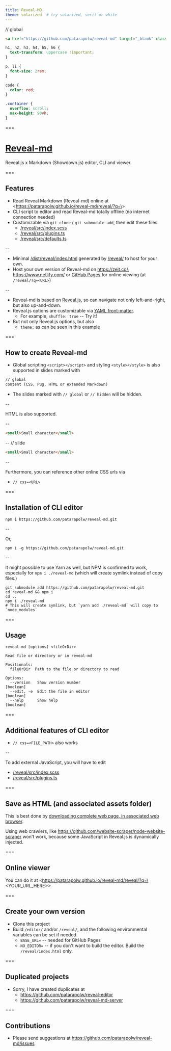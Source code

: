 ```yaml
---
title: Reveal-MD
theme: solarized  # try solarized, serif or white
---
```

// global
```html
<a href="https://github.com/patarapolw/reveal-md" target="_blank" class="github-corner" aria-label="View source on GitHub"><svg width="80" height="80" viewBox="0 0 250 250" style="fill:#64CEAA; color:#fff; position: absolute; top: 0; border: 0; right: 0;" aria-hidden="true"><path d="M0,0 L115,115 L130,115 L142,142 L250,250 L250,0 Z"></path><path d="M128.3,109.0 C113.8,99.7 119.0,89.6 119.0,89.6 C122.0,82.7 120.5,78.6 120.5,78.6 C119.2,72.0 123.4,76.3 123.4,76.3 C127.3,80.9 125.5,87.3 125.5,87.3 C122.9,97.6 130.6,101.9 134.4,103.2" fill="currentColor" style="transform-origin: 130px 106px;" class="octo-arm"></path><path d="M115.0,115.0 C114.9,115.1 118.7,116.5 119.8,115.4 L133.7,101.6 C136.9,99.2 139.9,98.4 142.2,98.6 C133.8,88.0 127.5,74.4 143.8,58.0 C148.5,53.4 154.0,51.2 159.7,51.0 C160.3,49.4 163.2,43.6 171.4,40.1 C171.4,40.1 176.1,42.5 178.8,56.2 C183.1,58.6 187.2,61.8 190.9,65.4 C194.5,69.0 197.7,73.2 200.1,77.6 C213.8,80.2 216.3,84.9 216.3,84.9 C212.7,93.1 206.9,96.0 205.4,96.6 C205.1,102.4 203.0,107.8 198.3,112.5 C181.9,128.9 168.3,122.5 157.7,114.1 C157.9,116.9 156.7,120.9 152.7,124.9 L141.0,136.5 C139.8,137.7 141.6,141.9 141.8,141.8 Z" fill="currentColor" class="octo-body"></path></svg></a><style>.github-corner:hover .octo-arm{animation:octocat-wave 560ms ease-in-out}@keyframes octocat-wave{0%,100%{transform:rotate(0)}20%,60%{transform:rotate(-25deg)}40%,80%{transform:rotate(10deg)}}@media (max-width:500px){.github-corner:hover .octo-arm{animation:none}.github-corner .octo-arm{animation:octocat-wave 560ms ease-in-out}}</style>
```

```css
h1, h2, h3, h4, h5, h6 {
  text-transform: uppercase !important;
}

p, li {
  font-size: 2rem;
}

code {
  color: red;
}

.container {
  overflow: scroll;
  max-height: 90vh;
}
```
===

# [Reveal-md](https://patarapolw.github.io/reveal-md/reveal/)

Reveal.js x Markdown (Showdown.js) editor, CLI and viewer.

===

## Features

- Read Reveal Markdown (Reveal-md) online at <https://patarapolw.github.io/reveal-md/reveal/?q=\<URL>>
- CLI script to editor and read Reveal-md totally offline (no internet connection needed)
- Customizable via `git clone` / `git submodule add`, then edit these files
  - [/reveal/src/index.scss](/reveal/src/index.scss)
  - [/reveal/src/plugins.ts](/reveal/src/plugins.ts)
  - [/reveal/src/defaults.ts](/reveal/src/defaults.ts)

--

- Minimal [/dist/reveal/index.html](/dist/reveal/index.html) generated by [/reveal/](/reveal/) to host for your own.
- Host your own version of Reveal-md on <https://zeit.co/>, <https://www.netlify.com/> or [GitHub Pages](https://pages.github.com/) for online viewing (at `/reveal/?q=<URL>`)

--

- Reveal-md is based on [Reveal.js](https://revealjs.com), so can navigate not only left-and-right, but also up-and-down.
- Reveal.js options are customizable via [YAML front-matter](https://jekyllrb.com/docs/front-matter/).
  - For example, `shuffle: true` -- Try it!
- But not only Reveal.js options, but also
  - `theme:` as can be seen in this example

===

## How to create Reveal-md

- Global scripting `<script></script>` and styling `<style></style>` is also supported in slides marked with

```markdown
// global
content (CSS, Pug, HTML or extended Markdown)
```

- The slides marked with `// global` or `// hidden` will be hidden.

--

HTML is also supported.

--
```html
<small>Small character</small>
```
--
// slide
```html
<small>Small character</small>
```
--

Furthermore, you can reference other online CSS urls via
- `// css=<URL>`

===

## Installation of CLI editor

```
npm i https://github.com/patarapolw/reveal-md.git
```

--

Or,

```
npm i -g https://github.com/patarapolw/reveal-md.git
```

--

It might possible to use Yarn as well, but NPM is confirmed to work, especially for `npm i ./reveal-md` (which will create symlink instead of copy files.)

```
git submodule add https://github.com/patarapolw/reveal-md.git
cd reveal-md && npm i
cd ..
npm i ./reveal-md
# This will create symlink, but `yarn add ./reveal-md` will copy to `node_modules`
```

===

## Usage

```
reveal-md [options] <fileOrDir>

Read file or directory or in reveal-md

Positionals:
  fileOrDir  Path to the file or directory to read

Options:
  --version   Show version number                                      [boolean]
  --edit, -e  Edit the file in editor                                  [boolean]
  --help      Show help                                                [boolean]
```

===

## Additional features of CLI editor

- `// css=<FILE_PATH>` also works

--

To add external JavaScript, you will have to edit
- [/reveal/src/index.scss](/reveal/src/index.scss)
- [/reveal/src/plugins.ts](/reveal/src/plugins.ts)

===

## Save as HTML (and associated assets folder)

This is best done by [downloading complete web page, in associated web browser](https://www.makeuseof.com/tag/save-complete-webpage-offline-reading/).

Using web crawlers, like <https://github.com/website-scraper/node-website-scraper> won't work, because some JavaScript in Reveal.js is dynamically injected.

===

## Online viewer

You can do it at <https://patarapolw.github.io/reveal-md/reveal/?q=\<YOUR_URL_HERE>>

===

## Create your own version

- Clone this project
- Build `/editor/` and/or `/reveal/`, and the following environmental variables can be set if needed.
  - `BASE_URL=` -- needed for GitHub Pages
  - `NO_EDITOR=` -- if you don't want to build the editor. Build the `/reveal/index.html` only.

===

## Duplicated projects

- Sorry, I have created duplicates at 
  - <https://github.com/patarapolw/reveal-editor>
  - <https://github.com/patarapolw/reveal-md-server>

===

## Contributions

- Please send suggestions at <https://github.com/patarapolw/reveal-md/issues>
